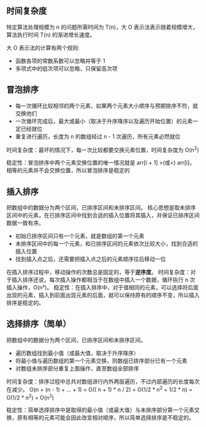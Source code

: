 ## 时间复杂度
特定算法处理规模为 n 的问题所需时间为 T(n)，大 O 表示法表示随着规模增大，算法执行时间 T(n) 的渐进增长速度。

大 O 表示法的计算有两个规则:
- 函数各项的常数系数可以忽略并等于 1
- 多项式中的低次项可以忽略，只保留高次项

## 冒泡排序
- 每一次循环比较相邻的两个元素，如果两个元素大小顺序与预期排序不符，就交换他们
- 一次循环完成后，最大或最小（取决于升序降序以及遍历开始位置）的元素一定已经就位
- 重复进行遍历，长度为 n 的数组经过 n - 1 次遍历，所有元素必然就位

时间复杂度：最坏的情况下，每一次比较都要交换元素位置，时间复杂度为 O(n<sup>2</sup>)

稳定性：冒泡排序中两个元素交换位置的唯一情况就是 arr[i + 1] >(或<) arr[i]，相等的元素并不会交换位置，所以冒泡排序是稳定的

## 插入排序
把数组中的数据分为两个区间，已排序区间和未排序区间。
核心思想是取未排序区间中的元素，在已排序区间中找到合适的插入位置将其插入，并保证已排序区间数据一致有序。
- 初始已排序区间只有一个元素，就是数组的第一个元素
- 未排序区间中的每一个元素，和已排序区间的元素依次比较大小，找到合适的插入位置
- 找到插入点之后，还需要把插入点之后的元素顺序往后移动一位

在插入排序过程中，移动操作的次数总是固定的，等于**逆序度**。
时间复杂度：对于插入排序还说，每次插入操作都相当于在数组中插入一个数据，循环执行 n 次插入操作，O(n²)。
稳定性：在插入排序中，对于值相同的元素，可以选择将后面出现的元素，插入到前面出现元素的后面，就可以保持原有的顺序不变，所以插入排序是稳定的。


## 选择排序（简单）
把数组中的数据分为两个区间，已排序区间和未排序区间。
- 遍历数组找到最小值（或最大值，取决于升序降序）
- 将最小值与遍历数组的第一个元素交换，则数组已排序部分已有一个元素
- 对数组未排序部分重复上面操作，直至数组全部排序

时间复杂度：排序过程中总共对数组进行内外两层遍历，不过内部遍历的长度每次在减少。
O(n + (n - 1) + ... + 1) = O(( n + 1) * n / 2) = O(1/2 * n<sup>2</sup> + 1/2 * n) = O(1/2 * n<sup>2</sup>) = O(n<sup>2</sup>)

稳定性：简单选择排序中是取得的最小值（或最大值）与未排序部分第一个元素交换，原有相等的元素可能会因此改变相对顺序，所以简单选择排序是不稳定的。

